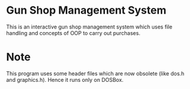 # Gun Shop Management System
This is an interactive gun shop management system which uses file handling and concepts of OOP to carry out purchases.

# Note
This program uses some header files which are now obsolete (like dos.h and graphics.h).
Hence it runs only on DOSBox.
